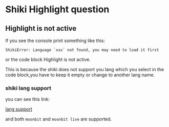 # Shiki Highlight question

## Highlight is not active

If you see the console print something like this:

``` log
ShikiError: Language `xxx` not found, you may need to load it first
```

or the code block Highlight is not active.

This is because the shiki does not support you lang which you select in the code block,you have to keep it empty or
change to another lang name.

### shiki lang support

you can see this link:

[lang support](https://shiki.style/languages)

and both `moonbit` and `moonbit live` are supported.
